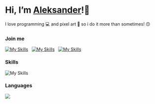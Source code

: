 # Hi, I’m <a href="https://alukasiewicz.online">Aleksander</a>!👋                                                                                 
I love programming 💻 and pixel art 🎨 so i do it more than sometimes! 🙃

### Join me
[![My Skills](https://skillicons.dev/icons?i=twitter)](https://twitter.com/oleklukasiewicz) &nbsp;
[![My Skills](https://skillicons.dev/icons?i=discord)](https://discord.com/users/512282863706832943) &nbsp;
[![My Skills](https://skillicons.dev/icons?i=instagram)](https://www.instagram.com/oleklukasiewicz/) &nbsp;

### Skills
![My Skills](https://skillicons.dev/icons?i=svelte,js,dotnet,visualstudio,vscode,azure,firebase)

### Languages
<p align="left">
  <img src="https://repo-stats-mu.vercel.app/api/top-langs/?username=oleklukasiewicz&layout=compact&langs_count=6&card_width=430#gh-dark-mode-only&exclude_repo=profile-stats" />
  
  <!--<img width="50%" src="https://github-readme-stats.vercel.app/api/top-langs?username=oleklukasiewicz&layout=compact&show_icons=true&langs_count=5&bg_color=161b22&border_color=30363d&text_color=c9d1d9" /> --->
</p>


<!---
aleksanderlukasiewicz/aleksanderlukasiewicz is a ✨ special ✨ repository because its `README.md` (this file) appears on your GitHub profile.
You can click the Preview link to take a look at your changes.
--->

